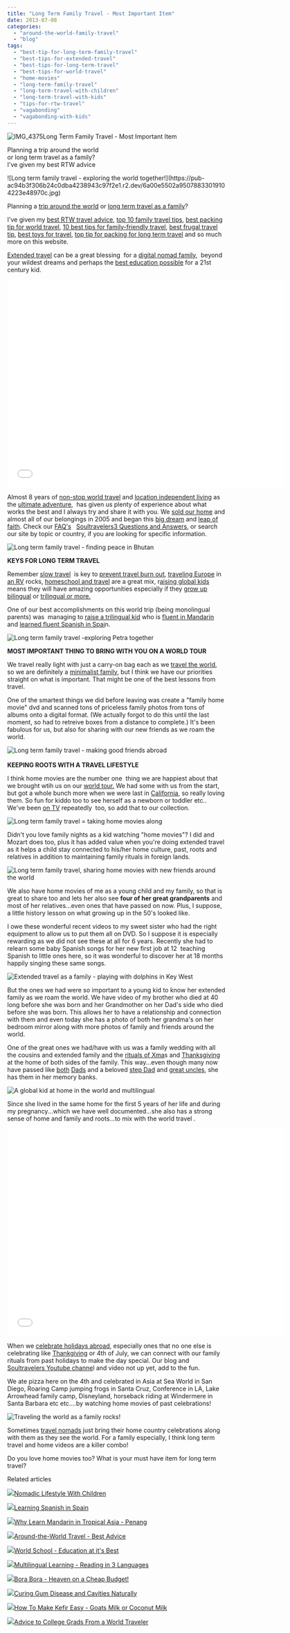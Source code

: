 ```yaml
---
title: "Long Term Family Travel - Most Important Item"
date: 2013-07-08
categories: 
  - "around-the-world-family-travel"
  - "blog"
tags: 
  - "best-tip-for-long-term-family-travel"
  - "best-tips-for-extended-travel"
  - "best-tips-for-long-term-travel"
  - "best-tips-for-world-travel"
  - "home-movies"
  - "long-term-family-travel"
  - "long-term-travel-with-children"
  - "long-term-travel-with-kids"
  - "tips-for-rtw-travel"
  - "vagabonding"
  - "vagabonding-with-kids"
---
```


![IMG_4375](https://pub-ac94b3f306b24c0dba4238943c97f2e1.r2.dev/6a00e5502a950788330192abeb55c7970d.jpg)Long Term Family Travel - 
Most Important Item  
  
Planning a trip around the world  
or long term travel as a family?  
I've given my best RTW advice

<!--more--> ![Long term family travel - exploring the world together!](https://pub-ac94b3f306b24c0dba4238943c97f2e1.r2.dev/6a00e5502a95078833019104223e48970c.jpg)  
  
  
Planning a [trip around the world](http://soultravelers3new.local/2012/12/around-the-world-family-travel.html "trip around the world") or [long term travel as a family](http://soultravelers3new.local/2010/03/long-term-family-travel-homeschool-roadschool-world-school-digitalnomad-lifestyle-design-virtual-.html "long term travel as a family")?  
  
I've given my [best RTW travel advice](http://soultravelers3new.local/2012/12/-around-the-world-travel-best-advice.html "best around the world travel advice"), [top 10 family travel tips](http://soultravelers3new.local/2008/05/top-10-family-t.html "top 10 family travel tips"), [best packing tip for world travel](http://soultravelers3new.local/2012/08/best-packing-tip-for-world-travel.html "best packing tip for world travel"), [10 best tips for family-friendly travel](http://soultravelers3new.local/2010/02/15-best-tips-for-family-friendly-travel-airplanes-airports-vacation-roadtrips-long-term-family-trave.html "best tips for family friendly travel"), [best frugal travel tip](http://soultravelers3new.local/2013/02/minimalist-family-frugal-tip-omg.html "best frugal travel tip"), [best toys for travel](http://soultravelers3new.local/2011/09/best-toys-for-travel-.html "best toys for travel"), [top tip for packing for long term travel](http://soultravelers3new.local/2013/03/top-travel-tip-for-long-term-travel.html "top tips for packing long term travel") and so much more on this website.  
  
[Extended travel](http://soultravelers3new.local/2008/06/how-to-do-exten.html "extended travel") can be a great blessing  for a [digital nomad family](http://soultravelers3new.local/2009/04/how-to-travel-the-world-as-a-digital-nomad-family.html "digital nomad family"),  beyond your wildest dreams and perhaps the [best education possible](http://soultravelers3new.local/2013/01/world-school-education-at-its-best-.html/ "best education for 21st century kids") for a 21st century kid.  
  

<iframe src="//www.youtube.com/embed/L1AspeNfcGE?rel=0" frameborder="0" height="480" width="640"></iframe>

  
  
Almost 8 years of [non-stop world travel](http://soultravelers3new.local/2012/01/amazing-family-world-tour.html "non-stop world travel") and [location independent living](http://soultravelers3new.local/2010/05/globe-trotting-location-independent-kids-friends-perpetual-travelers-tck-long-term-family-travel-.html "location independent living") as the [ultimate adventure](http://soultravelers3new.local/2011/02/kids-friends-travel-on-the-ultimate-family-adventure.html "ultimate family adventure"),  has given us plenty of experience about what works the best and I always try and share it with you. We [sold our home](http://soultravelers3new.local/2006/08/home-and-hous-1.html "sold our dream home") and almost all of our belongings in 2005 and began this [big dream](http://soultravelers3new.local/2010/06/early-retirement-perpetual-travel-radical-early-retirement-with-kids-rtw-family-travel-multiyear.html "retire early and travel") and [leap of faith](http://soultravelers3new.local/2006/08/leap-of-faith.html "Leap of faith"). Check our [FAQ's](http://soultravelers3new.local/faqs.html "FAQ soultravelers3")   [Soultravelers3 Questions and Answers](http://soultravelers3new.local/2009/06/questions-answers-about-soultravelers3-family-travel.html "soultravelers3 questions and answers about family travel"), or search our site by topic or country, if you are looking for specific information.  
  
![Long term family travel - finding peace in Bhutan](https://pub-ac94b3f306b24c0dba4238943c97f2e1.r2.dev/6a00e5502a950788330192abebb889970d.jpg)  
  
**KEYS FOR LONG TERM TRAVEL**  
  
Remember [slow travel](http://soultravelers3new.local/2011/11/slow-travel.html "slow travel tips")  is key to [prevent travel burn out](http://soultravelers3new.local/2011/08/how-to-prevent-travel-burnout.html "prevents travel burn out"), [traveling Europe](http://soultravelers3new.local/2012/02/5-best-european-family-vacations.html "best european family vacations") in [an RV](http://soultravelers3new.local/2010/05/camping-europe-in-a-motorhome-rv-5-best-sites-roadtrip-europe-family-travel-budget-best-price.html "camping europe in a motorhome or rv or campervan") rocks, [homeschool and travel](http://soultravelers3new.local/2010/04/family-travel-homeschool-education-global-students-lifestyle-design-location-independent-4hww-around.html "homeschool and travel") are a great mix, r[aising global kids](http://soultravelers3new.local/2011/07/how-to-and-why-raise-a-global-kid.html "raising global kids") means they will have amazing opportunities especially if they [grow up bilingual](http://soultravelers3new.local/2013/04/growing-up-bilingual-or-trilingual.html "growing up bilingual") or [trilingual or more.](http://soultravelers3new.local/2011/06/how-to-raise-a-bilingual-or-multi-lingual-child.html "how to raise a multilingual child")  
  
One of our best accomplishments on this world trip (being monolingual parents) was  managing to [raise a trilingual kid](http://soultravelers3new.local/2013/01/raising-a-bilingual-child-or-trilingual.html "raising a bilingual or trilingual child") who is [fluent in Mandarin](http://soultravelers3new.local/2013/06/fluent-mandarin.html "fluent in mandarin") and [learned fluent Spanish in Spai](http://soultravelers3new.local/2013/05/learning-spanish-in-spain.html "learning spanish in spain")n.  
  
![Long term family travel -exploring Petra together](https://pub-ac94b3f306b24c0dba4238943c97f2e1.r2.dev/6a00e5502a9507883301910422acc2970c.jpg)  
  
**MOST IMPORTANT THING TO BRING WITH YOU ON A WORLD TOUR**  
  
We travel really light with just a carry-on bag each as we [travel the world](http://soultravelers3new.local/2012/04/best-friends-around-the-world-traveling-with-school-age-kids.html "travel the world with kids"), so we are definitely a [minimalist family](http://soultravelers3new.local/2011/08/minimalist-living-family-travel-lifestyle-books.html "minimalist family"), but I think we have our priorities straight on what is important. That might be one of the best lessons from travel.  
  
One of the smartest things we did before leaving was create a "family home movie" dvd and scanned tons of priceless family photos from tons of albums onto a digital format. (We actually forgot to do this until the last moment, so had to retreive boxes from a distance to complete.) It's been fabulous for us, but also for sharing with our new friends as we roam the world.  
  
![Long term family travel - making good friends abroad](https://pub-ac94b3f306b24c0dba4238943c97f2e1.r2.dev/6a00e5502a9507883301901e2c91cf970b.jpg)  
   
**KEEPING ROOTS WITH A TRAVEL LIFESTYLE**  
  
I think home movies are the number one  thing we are happiest about that we brought wtih us on our [world tour.](http://soultravelers3new.local/2010/08/around-the-world-with-kids-extended-travel-long-term-travel-families-and-friends.html "family world trip with kids") We had some with us from the start, but got a whole bunch more when we were last in [California](http://soultravelers3new.local/2012/08/top-10-california-destinations.html "top california destinations"), so really loving them. So fun for kiddo too to see herself as a newborn or toddler etc.. We've been [on TV](http://soultravelers3new.local/2013/06/how-to-get-on-tv.html "how to get on tv") repeatedly  too, so add that to our collection.  
  
![Long term family travel = taking home movies along](https://pub-ac94b3f306b24c0dba4238943c97f2e1.r2.dev/6a00e5502a9507883301901e2cb399970b.jpg)  
  
Didn't you love family nights as a kid watching "home movies"? I did and Mozart does too, plus it has added value when you're doing extended travel as it helps a child stay connected to his/her home culture, past, roots and relatives in addition to maintaining family rituals in foreign lands.  
  
![Long term family travel, sharing home movies with new friends around the world](https://pub-ac94b3f306b24c0dba4238943c97f2e1.r2.dev/6a00e5502a9507883301910422b935970c.jpg)  
  
  
We also have home movies of me as a young child and my family, so that is great to share too and lets her also see **four of her great grandparents** and most of her relatives...even ones that have passed on now. Plus, I suppose, a little history lesson on what growing up in the 50's looked like.  
  
I owe these wonderful recent videos to my sweet sister who had the right equipment to allow us to put them all on DVD. So I suppose it is especially rewarding as we did not see these at all for 6 years. Recently she had to relearn some baby Spanish songs for her new first job at 12  teaching Spanish to little ones here, so it was wonderful to discover her at 18 months happily singing these same songs.  
  
![Extended travel as a family - playing with dolphins in Key West](https://pub-ac94b3f306b24c0dba4238943c97f2e1.r2.dev/6a00e5502a950788330192abebd4b7970d.jpg)  
  
But the ones we had were so important to a young kid to know her extended family as we roam the world. We have video of my brother who died at 40 long before she was born and her Grandmother on her Dad's side who died before she was born. This allows her to have a relationship and connection with them and even today she has a photo of both her grandma's on her bedroom mirror along with more photos of family and friends around the world.  
  
One of the great ones we had/have with us was a family wedding with all the cousins and extended family and the [rituals of Xma](http://soultravelers3new.local/2011/11/home-for-the-holidays.html "home for the holidays")s and [Thanksgiving](http://soultravelers3new.local/2009/11/thanksgiving-blessings-in-spain-.html "Thanksgiving abroad") at the home of both sides of the family. This way...even though many now have passed like [both](http://soultravelers3new.local/2012/05/what-i-learned-from-my-father.html "what I learned from my dad") [Dads](http://soultravelers3new.local/2010/06/good-bye-dad-grandpa-family-death-afar-while-traveling-abroad.html "dads dying") and a beloved [step Dad](http://soultravelers3new.local/2010/12/mourning-while-traveling-tribute-to-al-grief-and-travel-deathdying-at-a-distance.html "mourning while traveling") and [great uncles](http://soultravelers3new.local/2006/10/good-bye-uncle.html "great uncle"), she has them in her memory banks.  
  
![A global kid at home in the world and multilingual](https://pub-ac94b3f306b24c0dba4238943c97f2e1.r2.dev/6a00e5502a9507883301901e2ca118970b.jpg)  
  
Since she lived in the same home for the first 5 years of her life and during my pregnancy...which we have well documented...she also has a strong sense of home and family and roots...to mix with the world travel .  
  

<iframe src="//www.youtube.com/embed/hxBFv5AAxhw?rel=0" frameborder="0" height="480" width="640"></iframe>

  
  
When we [celebrate holidays abroad](http://soultravelers3new.local/2009/12/how-to-enjoy-family-travel-abroad-at-christmas-digital-nomad-4hww-extended-travel-holidays.html "celebrate christmas abroad "), especially ones that no one else is celebrating like [Thankgiving](http://soultravelers3new.local/2010/11/first-thanksgiving-in-asia.html "Thanksgiving in Asia") or 4th of July, we can connect with our family rituals from past holidays to make the day special. Our blog and [Soultravelers Youtube channe](http://www.youtube.com/user/soultravelers3 "soultravelers3 youtube channel")l and video not up yet, add to the fun.  
  
We ate pizza here on the 4th and celebrated in Asia at Sea World in San Diego, Roaring Camp jumping frogs in Santa Cruz, Conference in LA, Lake Arrowhead family camp, Disneyland, horseback riding at Windermere in Santa Barbara etc etc....by watching home movies of past celebrations!  
  
![Traveling the world as a family rocks!](https://pub-ac94b3f306b24c0dba4238943c97f2e1.r2.dev/6a00e5502a9507883301910422db29970c.jpg)  
  
Sometimes [travel nomads](http://soultravelers3new.local/2012/11/digital-nomad-global-kid-tv-stories.html "travel nomads") just bring their home country celebrations along with them as they see the world. For a family especially, I think long term travel and home videos are a killer combo!  
  
Do you love home movies too? What is your must have item for long term travel?  

Related articles

[![](http://i.zemanta.com/97268419_80_80.jpg)](http://soultravelers3new.local/2012/06/nomadic-lifestyle-with-children-.html)[Nomadic Lifestyle With Children](http://soultravelers3new.local/2012/06/nomadic-lifestyle-with-children-.html)

[![](http://i.zemanta.com/168450990_80_80.jpg)](http://soultravelers3new.local/2013/05/learning-spanish-in-spain.html)[Learning Spanish in Spain](http://soultravelers3new.local/2013/05/learning-spanish-in-spain.html)

[![](http://i.zemanta.com/94084671_80_80.jpg)](http://soultravelers3new.local/2012/06/why-learn-mandarin-in-tropical-asia-penang.html)[Why Learn Mandarin in Tropical Asia - Penang](http://soultravelers3new.local/2012/06/why-learn-mandarin-in-tropical-asia-penang.html)

[![](http://i.zemanta.com/133178306_80_80.jpg)](http://soultravelers3new.local/2012/12/-around-the-world-travel-best-advice.html)[Around-the-World Travel - Best Advice](http://soultravelers3new.local/2012/12/-around-the-world-travel-best-advice.html)

[![](http://i.zemanta.com/138225478_80_80.jpg)](http://soultravelers3new.local/2013/01/world-school-education-at-its-best-.html)[World School - Education at it's Best](http://soultravelers3new.local/2013/01/world-school-education-at-its-best-.html)

[![](http://i.zemanta.com/124031105_80_80.jpg)](http://soultravelers3new.local/2012/11/multilingual-learning-reading-in-3-languages.html)[Multilingual Learning - Reading in 3 Languages](http://soultravelers3new.local/2012/11/multilingual-learning-reading-in-3-languages.html)

[![](http://i.zemanta.com/92363554_80_80.jpg)](http://soultravelers3new.local/2012/06/bora-bora-heaven-on-a-cheap-budget.html)[Bora Bora - Heaven on a Cheap Budget!](http://soultravelers3new.local/2012/06/bora-bora-heaven-on-a-cheap-budget.html)

[![](http://i.zemanta.com/154024597_80_80.jpg)](http://soultravelers3new.local/2013/03/curing-gum-disease-and-cavities-naturally.html)[Curing Gum Disease and Cavities Naturally](http://soultravelers3new.local/2013/03/curing-gum-disease-and-cavities-naturally.html)

[![](http://i.zemanta.com/100812762_80_80.jpg)](http://soultravelers3new.local/2012/07/-how-to-make-kefir-easy-goats-milk-or-coconut-milk.html)[How To Make Kefir Easy - Goats Milk or Coconut Milk](http://soultravelers3new.local/2012/07/-how-to-make-kefir-easy-goats-milk-or-coconut-milk.html)

[![](http://i.zemanta.com/91218951_80_80.jpg)](http://soultravelers3new.local/2012/05/advice-to-college-grads-from-a-world-traveler.html)[Advice to College Grads From a World Traveler](http://soultravelers3new.local/2012/05/advice-to-college-grads-from-a-world-traveler.html)
